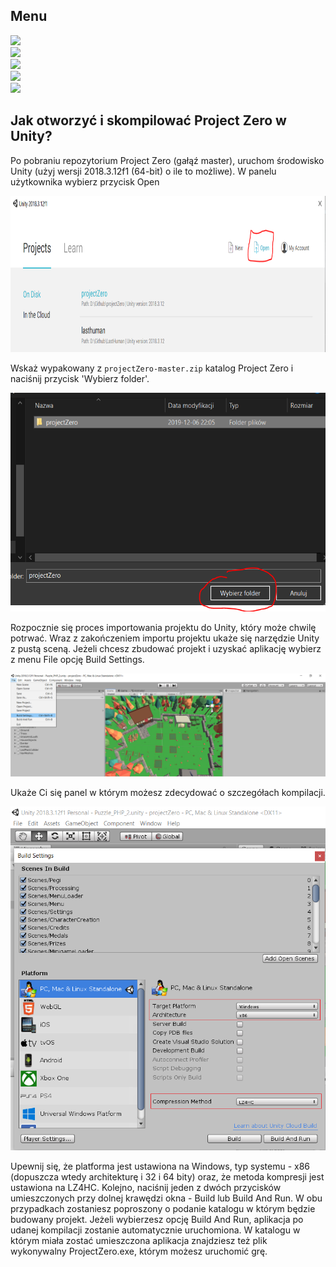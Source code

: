 ## Menu
<p align="left">
 <a href="https://github.com/trolit/projectZero"><img src="https://img.shields.io/badge/Dokumentacja%20dla%20u%C5%BCytkownika-gray?color=6B5B95&style=for-the-badge&logo=lgtm"></a> </br>
 <a href="https://github.com/trolit/projectZero/blob/master/README_dev.md"><img src="https://img.shields.io/badge/DOKUMENTACJA%20DLA%20DEVELOPERA-gray?color=009B77&style=for-the-badge&logo=dev.to" style="max-height: 550px;"></a> <br/>
 <a href="https://github.com/trolit/projectZero/blob/master/COMPILE.md"><img src="https://img.shields.io/badge/KOMPILACJA%20PROJEKTU%20W%20UNITY%20(TU%20JESTE%C5%9A)-gray?color=B565A7&style=for-the-badge&logo=unity" style="max-height: 550px;"></a> <br/>
 <a href="https://github.com/trolit/projectZero/blob/master/SHOWCASE.md"><img src="https://img.shields.io/badge/Animowane%20zrzuty%20z%20gry-gray?color=955251&style=for-the-badge&logo=big%20cartel" style="max-height: 550px;"></a> <br/>
 <a href="https://github.com/trolit/projectZero/blob/master/CREDITS.md"><img src="https://img.shields.io/badge/UZNANIA-gray?color=5B5EA6&style=for-the-badge&logo=showpad" style="max-height: 550px;"></a>
</p>

## Jak otworzyć i skompilować Project Zero w Unity?

Po pobraniu repozytorium Project Zero (gałąź master), uruchom środowisko Unity (użyj wersji 2018.3.12f1 (64-bit) o ile to możliwe). W panelu użytkownika wybierz przycisk Open

<img src="https://github.com/trolit/projectZero/blob/storage/photos/howToCompile/howToCompile0.PNG" height="250"/>

Wskaż wypakowany z ```projectZero-master.zip``` katalog Project Zero i naciśnij przycisk 'Wybierz folder'.

<img src="https://github.com/trolit/projectZero/blob/storage/photos/howToCompile/howToCompile1.PNG" height="350"/>

Rozpocznie się proces importowania projektu do Unity, który może chwilę potrwać. Wraz z zakończeniem importu projektu ukaże się narzędzie Unity z pustą sceną. Jeżeli chcesz zbudować projekt i uzyskać aplikację wybierz z menu File opcję Build Settings. 

<img src="https://github.com/trolit/projectZero/blob/storage/photos/howToCompile/howToCompile2.png" width="900"/>

Ukaże Ci się panel w którym możesz zdecydować o szczegółach kompilacji. 

<img src="https://github.com/trolit/projectZero/blob/storage/photos/howToCompile/howToCompile3.png" height="550"/>

Upewnij się, że platforma jest ustawiona na Windows, typ systemu - x86 (dopuszcza wtedy architekturę i 32 i 64 bity) oraz, że metoda kompresji jest ustawiona na LZ4HC. Kolejno, naciśnij jeden z dwóch przycisków umieszczonych przy dolnej krawędzi okna - Build lub Build And Run. W obu przypadkach zostaniesz poproszony o podanie katalogu w którym będzie budowany projekt. Jeżeli wybierzesz opcję Build And Run, aplikacja po udanej kompilacji zostanie automatycznie uruchomiona. W katalogu w którym miała zostać umieszczona aplikacja znajdziesz też plik wykonywalny ProjectZero.exe, którym możesz uruchomić grę. 
